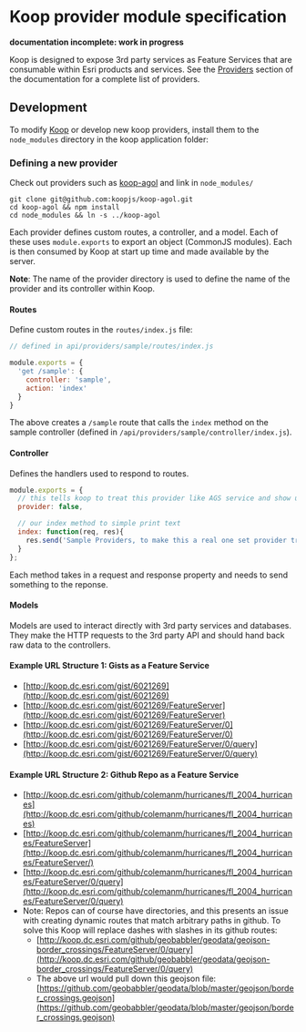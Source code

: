 # Koop provider module specification

**documentation incomplete: work in progress**

Koop is designed to expose 3rd party services as Feature Services that are consumable within Esri products and services. See the [Providers](https://github.com/koopjs/koopjs.github.io/blob/master/docs/providers.md) section of the documentation for a complete list of providers.

## Development

To modify [Koop](https://github.com/koopjs/koop) or develop new koop providers, install them to the `node_modules` directory in the koop application folder:

### Defining a new provider

Check out providers such as [koop-agol](https://github.com/koopjs/koop-agol) and link in `node_modules/`

```
git clone git@github.com:koopjs/koop-agol.git
cd koop-agol && npm install
cd node_modules && ln -s ../koop-agol
```

Each provider defines custom routes, a controller, and a model. Each of these uses `module.exports` to export an object (CommonJS modules).  Each is then consumed by Koop at start up time and made available by the server.

**Note**: The name of the provider directory is used to define the name of the provider and its controller within Koop.

#### Routes

Define custom routes in the `routes/index.js` file:

```javascript
// defined in api/providers/sample/routes/index.js

module.exports = {
  'get /sample': {
    controller: 'sample',
    action: 'index'
  }
}
```

The above creates a `/sample` route that calls the `index` method on the sample controller (defined in `/api/providers/sample/controller/index.js`).

#### Controller

Defines the handlers used to respond to routes.

```javascript
module.exports = {
  // this tells koop to treat this provider like AGS service and show up at the root data provider endpoint
  provider: false,

  // our index method to simple print text
  index: function(req, res){
    res.send('Sample Providers, to make this a real one set provider true');
  }
};
```

Each method takes in a request and response property and needs to send something to the reponse.

#### Models

Models are used to interact directly with 3rd party services and databases. They make the HTTP requests to the 3rd party API and should hand back raw data to the controllers.

#### Example URL Structure 1: Gists as a Feature Service

  * [http://koop.dc.esri.com/gist/6021269](http://koop.dc.esri.com/gist/6021269)
  * [http://koop.dc.esri.com/gist/6021269/FeatureServer](http://koop.dc.esri.com/gist/6021269/FeatureServer)
  * [http://koop.dc.esri.com/gist/6021269/FeatureServer/0](http://koop.dc.esri.com/gist/6021269/FeatureServer/0)
  * [http://koop.dc.esri.com/gist/6021269/FeatureServer/0/query](http://koop.dc.esri.com/gist/6021269/FeatureServer/0/query)

#### Example URL Structure 2: Github Repo as a Feature Service

  * [http://koop.dc.esri.com/github/colemanm/hurricanes/fl_2004_hurricanes](http://koop.dc.esri.com/github/colemanm/hurricanes/fl_2004_hurricanes)
  * [http://koop.dc.esri.com/github/colemanm/hurricanes/fl_2004_hurricanes/FeatureServer](http://koop.dc.esri.com/github/colemanm/hurricanes/fl_2004_hurricanes/FeatureServer/)
  * [http://koop.dc.esri.com/github/colemanm/hurricanes/fl_2004_hurricanes/FeatureServer/0/query](http://koop.dc.esri.com/github/colemanm/hurricanes/fl_2004_hurricanes/FeatureServer/0/query)
  * Note: Repos can of course have directories, and this presents an issue with creating dynamic routes that match arbitrary paths in github. To solve this Koop will replace dashes with slashes in its github routes:
    * [http://koop.dc.esri.com/github/geobabbler/geodata/geojson-border_crossings/FeatureServer/0/query](http://koop.dc.esri.com/github/geobabbler/geodata/geojson-border_crossings/FeatureServer/0/query)
    * The above url would pull down this geojson file: [https://github.com/geobabbler/geodata/blob/master/geojson/border_crossings.geojson](https://github.com/geobabbler/geodata/blob/master/geojson/border_crossings.geojson)

